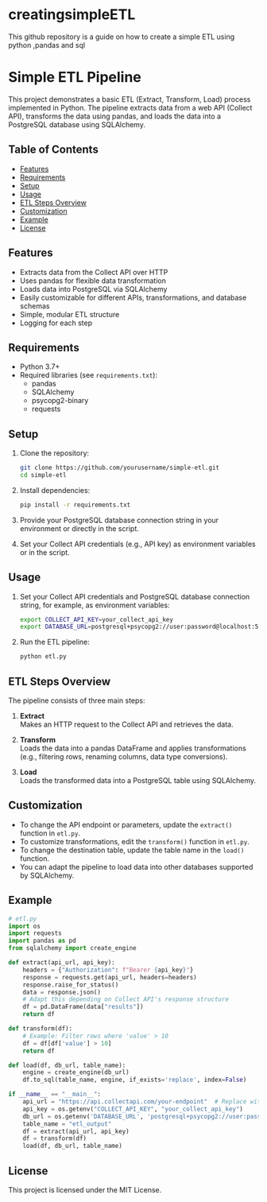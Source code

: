 # creatingsimpleETL
This github repository is a guide on how to create a simple ETL using python ,pandas and sql
# Simple ETL Pipeline

This project demonstrates a basic ETL (Extract, Transform, Load) process implemented in Python. The pipeline extracts data from a web API (Collect API), transforms the data using pandas, and loads the data into a PostgreSQL database using SQLAlchemy.

## Table of Contents

- [Features](#features)
- [Requirements](#requirements)
- [Setup](#setup)
- [Usage](#usage)
- [ETL Steps Overview](#etl-steps-overview)
- [Customization](#customization)
- [Example](#example)
- [License](#license)

## Features

- Extracts data from the Collect API over HTTP
- Uses pandas for flexible data transformation
- Loads data into PostgreSQL via SQLAlchemy
- Easily customizable for different APIs, transformations, and database schemas
- Simple, modular ETL structure
- Logging for each step

## Requirements

- Python 3.7+
- Required libraries (see `requirements.txt`):
  - pandas
  - SQLAlchemy
  - psycopg2-binary
  - requests

## Setup

1. Clone the repository:
   ```bash
   git clone https://github.com/yourusername/simple-etl.git
   cd simple-etl
   ```

2. Install dependencies:
   ```bash
   pip install -r requirements.txt
   ```

3. Provide your PostgreSQL database connection string in your environment or directly in the script.

4. Set your Collect API credentials (e.g., API key) as environment variables or in the script.

## Usage

1. Set your Collect API credentials and PostgreSQL database connection string, for example, as environment variables:
   ```bash
   export COLLECT_API_KEY=your_collect_api_key
   export DATABASE_URL=postgresql+psycopg2://user:password@localhost:5432/yourdatabase
   ```

2. Run the ETL pipeline:
   ```bash
   python etl.py
   ```

## ETL Steps Overview

The pipeline consists of three main steps:

1. **Extract**  
   Makes an HTTP request to the Collect API and retrieves the data.

2. **Transform**  
   Loads the data into a pandas DataFrame and applies transformations (e.g., filtering rows, renaming columns, data type conversions).

3. **Load**  
   Loads the transformed data into a PostgreSQL table using SQLAlchemy.

## Customization

- To change the API endpoint or parameters, update the `extract()` function in `etl.py`.
- To customize transformations, edit the `transform()` function in `etl.py`.
- To change the destination table, update the table name in the `load()` function.
- You can adapt the pipeline to load data into other databases supported by SQLAlchemy.

## Example

```python
# etl.py
import os
import requests
import pandas as pd
from sqlalchemy import create_engine

def extract(api_url, api_key):
    headers = {"Authorization": f"Bearer {api_key}"}
    response = requests.get(api_url, headers=headers)
    response.raise_for_status()
    data = response.json()
    # Adapt this depending on Collect API's response structure
    df = pd.DataFrame(data["results"])
    return df

def transform(df):
    # Example: Filter rows where 'value' > 10
    df = df[df['value'] > 10]
    return df

def load(df, db_url, table_name):
    engine = create_engine(db_url)
    df.to_sql(table_name, engine, if_exists='replace', index=False)

if __name__ == "__main__":
    api_url = "https://api.collectapi.com/your-endpoint"  # Replace with the actual endpoint
    api_key = os.getenv("COLLECT_API_KEY", "your_collect_api_key")
    db_url = os.getenv('DATABASE_URL', 'postgresql+psycopg2://user:password@localhost:5432/yourdatabase')
    table_name = "etl_output"
    df = extract(api_url, api_key)
    df = transform(df)
    load(df, db_url, table_name)
```

## License

This project is licensed under the MIT License.
